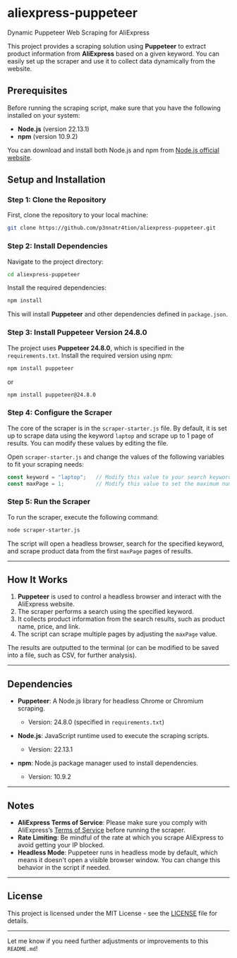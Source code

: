 # aliexpress-puppeteer

Dynamic Puppeteer Web Scraping for AliExpress

This project provides a scraping solution using **Puppeteer** to extract product information from **AliExpress** based on a given keyword. You can easily set up the scraper and use it to collect data dynamically from the website.

## Prerequisites

Before running the scraping script, make sure that you have the following installed on your system:

* **Node.js** (version 22.13.1)
* **npm** (version 10.9.2)

You can download and install both Node.js and npm from [Node.js official website](https://nodejs.org/).

## Setup and Installation

### Step 1: Clone the Repository

First, clone the repository to your local machine:

```bash
git clone https://github.com/p3nnatr4tion/aliexpress-puppeteer.git
```

### Step 2: Install Dependencies

Navigate to the project directory:

```bash
cd aliexpress-puppeteer
```

Install the required dependencies:

```bash
npm install
```

This will install **Puppeteer** and other dependencies defined in `package.json`.

### Step 3: Install Puppeteer Version 24.8.0

The project uses **Puppeteer 24.8.0**, which is specified in the `requirements.txt`. Install the required version using npm:

```bash
npm install puppeteer
```
or
```bash
npm install puppeteer@24.8.0
```

### Step 4: Configure the Scraper

The core of the scraper is in the `scraper-starter.js` file. By default, it is set up to scrape data using the keyword `laptop` and scrape up to 1 page of results. You can modify these values by editing the file.

Open `scraper-starter.js` and change the values of the following variables to fit your scraping needs:

```javascript
const keyword = "laptop";   // Modify this value to your search keyword
const maxPage = 1;          // Modify this value to set the maximum number of pages to scrape
```

### Step 5: Run the Scraper

To run the scraper, execute the following command:

```bash
node scraper-starter.js
```

The script will open a headless browser, search for the specified keyword, and scrape product data from the first `maxPage` pages of results.

---

## How It Works

1. **Puppeteer** is used to control a headless browser and interact with the AliExpress website.
2. The scraper performs a search using the specified keyword.
3. It collects product information from the search results, such as product name, price, and link.
4. The script can scrape multiple pages by adjusting the `maxPage` value.

The results are outputted to the terminal (or can be modified to be saved into a file, such as CSV, for further analysis).

---

## Dependencies

* **Puppeteer**: A Node.js library for headless Chrome or Chromium scraping.

  * Version: 24.8.0 (specified in `requirements.txt`)

* **Node.js**: JavaScript runtime used to execute the scraping scripts.

  * Version: 22.13.1

* **npm**: Node.js package manager used to install dependencies.

  * Version: 10.9.2

---

## Notes

* **AliExpress Terms of Service**: Please make sure you comply with AliExpress’s [Terms of Service](https://www.aliexpress.com) before running the scraper.
* **Rate Limiting**: Be mindful of the rate at which you scrape AliExpress to avoid getting your IP blocked.
* **Headless Mode**: Puppeteer runs in headless mode by default, which means it doesn't open a visible browser window. You can change this behavior in the script if needed.

---

## License

This project is licensed under the MIT License - see the [LICENSE](LICENSE) file for details.

---

Let me know if you need further adjustments or improvements to this `README.md`!
